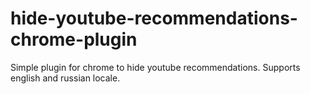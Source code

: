 # hide-youtube-recommendations-chrome-plugin
Simple plugin for chrome to hide youtube recommendations. Supports english and russian locale.
